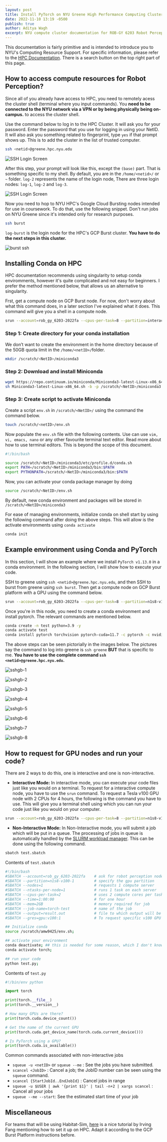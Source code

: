 ```yaml
---
layout: post
title: Install PyTorch on NYU Greene High Performance Computing Cluster.
date: 2022-11-10 13:19 -0500
publish: true
author: Aditya Wagh
excerpt: NYU compute cluster documentation for ROB-GY 6203 Robot Perception, a graduate level course about 3d & 2d vision I co-taught with Prof. Chen Feng (cfeng@nyu.edu) at NYU's Tandon School Of Engineering
---
```


This documentation is fairly primitive and is intended to introduce you to NYU's Computing Resource Support. For specific information, please refer to the [HPC Documentation](https://sites.google.com/nyu.edu/nyu-hpc). There is a search button on the top right part of this page.

## How to access compute resources for Robot Perception?

Since all of you already have access to HPC, you need to remotely acess the cluster shell (terminal where you input commands). You **need to be connected to the NYU network via a VPN or by being physically being on-campus.** to access the cluster shell.

Use the command below to log in to the HPC Cluster. It will ask you for your password. Enter the password that you use for logging in using your NetID. It will also ask you something related to fingerprint, type `yes` if that prompt shows up. This is to add the cluster in the list of trusted computer.

```bash
ssh <netid>@greene.hpc.nyu.edu
```

![SSH Login Screen](https://raw.githubusercontent.com/adityamwagh/hpc-tutorial/master/images/ssh-screen.png)

After this step, your prompt will look like this, except the `(base)` part. That is something specific to my shell. By default, you are in the `/home/<netid>/` or `~` folder. `log-2` represents the name of the login node, There are three login nodes: `log-1`, `log-2` and `log-3`.

![SSH Login Screen](https://raw.githubusercontent.com/adityamwagh/hpc-tutorial/master/images/login-screen.png)

Now you need to hop to NYU HPC's Google Cloud Bursting nodes intended for use in coursework. To do that, use the following snippet. Don't run jobs on NYU Greene since it's intended only for research purposes.

```bash
ssh burst
```

`log-burst` is the login node for the HPC's GCP Burst cluster. **You have to do the next steps in this cluster.**

![burst ssh](https://raw.githubusercontent.com/adityamwagh/hpc-tutorial/master/images/ssh-burst.png)

## Installing Conda on HPC

HPC documentation recommends using singularity to setup conda enviromments, however it's quite complicated and not easy for beginners. I prefer the method mentioned below, that allows us an alternative to singularity.

Frst, get a compute node on GCP Burst node. For now, don't worry about what this command does, in a later section I've explained what it does. This command will give you a shell in a compute node.

```bash
srun --account=rob_gy_6203-2022fa --cpus-per-task=8 --partition=interactive --mem=16GB --time=04:00:00 --pty /bin/bash
```

### **Step 1:** Create directory for your conda installation

We don’t want to create the environment in the home directory because of the 50GB quota limit in the `/home/<netID>/`folder.

```bash
mkdir /scratch/<NetID>/miniconda3
```

### **Step 2:** Download and install Miniconda

```bash
wget https://repo.continuum.io/miniconda/Miniconda3-latest-Linux-x86_64.sh
sh Miniconda3-latest-Linux-x86_64.sh -b -p /scratch/<NetID>/miniconda3
```

### **Step 3:** Create script to activate Miniconda

Create a script ``env.sh`` in `/scratch/<NetID>/` using the command the command below.

```bash
touch /scratch/<netID>/env.sh
```

Now populate the `env.sh` file with the following contents. Use can use `vim, vi, emacs, nano` or any other favourite terminal text editor. Read more about how to use terminal editors. This is beyond the scope of this document.

```bash
#!/bin/bash

source /scratch/<NetID>/miniconda3/etc/profile.d/conda.sh
export PATH=/scratch/<NetID>/miniconda3/bin:$PATH
export PYTHONPATH=/scratch/<NetID>/miniconda3/bin:$PATH
```

Now, you can activate your conda package manager by doing

```bash
source /scratch/<NetID>/env.sh
```

By default, new conda environment and packages will be stored in `/scratch/<NetID>/miniconda3`

For ease of managing environments, initialize conda on shell start by using the following command after doing the above steps. This will allow is the activate environments using `conda activate`

```bash
conda init
```

## Example environment using Conda and PyTorch

In this section, I will show an example where we install `PyTorch v1.13.0` in a conda environment. In the following section, I will show how to execute your code.

SSH to greene using `ssh <netid>@greene.hpc.nyu.edu`, and then SSH to burst from greene using `ssh burst`. Then get a compute node on GCP Burst platform with a GPU using the command below.

```bash
srun --account=rob_gy_6203-2022fa --cpus-per-task=8 --partition=n1s8-v100-1 --mem=16GB --gres=gpu:v100:1 --time=04:00:00 --pty /bin/bash
```

Once you're in this node, you need to create a conda environment and install pytorch. The relevant commands are mentioned below.

```bash
conda create -n test python=3.9 -y
conda activate test
conda install pytorch torchvision pytorch-cuda=11.7 -c pytorch -c nvidia
```

The above steps can be seen pictorially in the images below. The pictures say the command to log into greene is `ssh greene` **BUT** that is specific to me. **You have to use the complete command `ssh <netid>@greene.hpc.nyu.edu`.**

![sshgb-1](https://raw.githubusercontent.com/adityamwagh/hpc-tutorial/master/images/ssh-greene-burst-1.png)

![sshgb-2](https://raw.githubusercontent.com/adityamwagh/hpc-tutorial/master/images/ssh-greene-burst-2.png)

![sshgb-3](https://raw.githubusercontent.com/adityamwagh/hpc-tutorial/master/images/ssh-greene-burst-3.png)

![sshgb-4](https://raw.githubusercontent.com/adityamwagh/hpc-tutorial/master/images/ssh-greene-burst-4.png)

![sshgb-5](https://raw.githubusercontent.com/adityamwagh/hpc-tutorial/master/images/ssh-greene-burst-5.png)

![sshgb-6](https://raw.githubusercontent.com/adityamwagh/hpc-tutorial/master/images/ssh-greene-burst-6.png)

![sshgb-7](https://raw.githubusercontent.com/adityamwagh/hpc-tutorial/master/images/ssh-greene-burst-7.png)

![sshgb-8](https://raw.githubusercontent.com/adityamwagh/hpc-tutorial/master/images/ssh-greene-burst-8.png)

## How to request for GPU nodes and run your code?

There are 2 ways to do this, one is interactive and one is non-interactive.

- **Interactive Mode:** In interactive mode, you can execute your code files just like you would on a terminal. To request for a interactive compute node, you have to use the `srun` command. To request a Tesla v100 GPU node with 2 CPUs for 4 hours, the following is the command you have to use. This will give you a terminal shell using which you can run your code just like you would on your computer.

```bash
srun --account=rob_gy_6203-2022fa --cpus-per-task=8 --partition=n1s8-v100-1 --gres=gpu:v100:1 --time=04:00:00 --pty /bin/bash
```

- **Non-Interactive Mode:** In Non-Interactive mode, you will submit a job which will be put in a queue. The processing of jobs in queue is automatically handled by the [SLURM workload manager](https://slurm.schedmd.com/documentation.html). This can be done using the following command.

```bash
sbatch test.sbatch
```

Contents of `test.sbatch`

```bash
#!/bin/bash
#SBATCH --account=rob_gy_6203-2022fa    # ask for robot perception nodes
#SBATCH --partition=n1s8-v100-1         # specify the gpu partition
#SBATCH --nodes=1                       # requests 1 compute server
#SBATCH --ntasks-per-node=1             # runs 1 task on each server
#SBATCH --cpus-per-task=2               # uses 2 compute cores per task
#SBATCH --time=1:00:00                  # for one hour
#SBATCH --mem=2GB                       # memory required for job
#SBATCH --job-name=torch-test           # name of the job
#SBATCH --output=result.out             # file to which output will be written
#SBATCH --gres=gpu:v100:1               # To request specific v100 GPU

## Initialize conda
source /scratch/amw9425/env.sh;

## activate your environment
conda deactivate; ## this is needed for some reason, which I don't know yet
conda activate torch;

## run your code
python test.py;

```

Contents of `test.py`

```python
#!/bin/env python

import torch

print(torch.__file__)
print(torch.__version__)

# How many GPUs are there?
print(torch.cuda.device_count())

# Get the name of the current GPU
print(torch.cuda.get_device_name(torch.cuda.current_device()))

# Is PyTorch using a GPU?
print(torch.cuda.is_available())
```

Common commands associated with non-interactive jobs

- `squeue -u <netID>` or `squeue --me` : See the jobs you have submitted.
- `scancel <JobID>` : Cancel a job; the JobID number can be seen using the `squeue` command.
- `scancel {StartJobId..EndJobId}` : Cancel jobs in range
- `squeue -u $USER | awk '{print $1}' | tail -n+2 | xargs scancel` : Cancel all your jobs
- `squeue --me --start`: See the estimated start time of your job

## Miscellaneous

For teams that will be using Habitat-Sim, [here](https://docs.google.com/document/d/1I5AwJrbzsCLECnSwYT0VHSozWg6iSipceLC5faqTgMg/edit?usp=sharing) is a nice tutorial by Irving Fang mentioning how to set it up on HPC. Adapt it according to the GCP Burst Platform instructions before.
